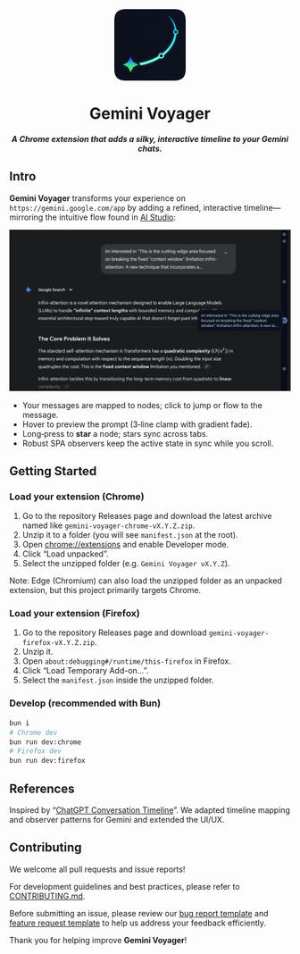 <div align="center">
  <img src="public/icon-128.png" alt="logo"/>
  <h1>Gemini Voyager</h1>
  <h5>A Chrome extension that adds a silky, interactive timeline to your Gemini chats.</h5>
</div>

## Intro <a name="intro"></a>

**Gemini Voyager** transforms your experience on `https://gemini.google.com/app` by adding a refined, interactive timeline—mirroring the intuitive flow found in [AI Studio](https://aistudio.google.com/):

<div align="center">
  <img src="public/teaser.png" alt="teaser"/>
</div>

- Your messages are mapped to nodes; click to jump or flow to the message.
- Hover to preview the prompt (3‑line clamp with gradient fade).
- Long‑press to **star** a node; stars sync across tabs. 
- Robust SPA observers keep the active state in sync while you scroll.


## Getting Started <a name="gettingStarted"></a>

### Load your extension (Chrome)

1. Go to the repository Releases page and download the latest archive named like `gemini-voyager-chrome-vX.Y.Z.zip`.
2. Unzip it to a folder (you will see `manifest.json` at the root).
3. Open [chrome://extensions](chrome://extensions) and enable Developer mode.
4. Click “Load unpacked”.
5. Select the unzipped folder (e.g. `Gemini Voyager vX.Y.Z`).

Note: Edge (Chromium) can also load the unzipped folder as an unpacked extension, but this project primarily targets Chrome.

### Load your extension (Firefox)

1. Go to the repository Releases page and download `gemini-voyager-firefox-vX.Y.Z.zip`.
2. Unzip it.
3. Open `about:debugging#/runtime/this-firefox` in Firefox.
4. Click “Load Temporary Add-on…”.
5. Select the `manifest.json` inside the unzipped folder.

### Develop (recommended with Bun)

```bash
bun i
# Chrome dev
bun run dev:chrome
# Firefox dev
bun run dev:firefox
```

## References
Inspired by “[ChatGPT Conversation Timeline](https://github.com/Reborn14/chatgpt-conversation-timeline)”. We adapted timeline mapping and observer patterns for Gemini and extended the UI/UX.


## Contributing <a name="contributing"></a>
We welcome all pull requests and issue reports!  

For development guidelines and best practices, please refer to [CONTRIBUTING.md](./CONTRIBUTING.md).

Before submitting an issue, please review our [bug report template](https://github.com/Nagi-ovo/gemini-voyager/blob/main/.github/ISSUE_TEMPLATE/bug_report.md) and [feature request template](https://github.com/Nagi-ovo/gemini-voyager/blob/main/.github/ISSUE_TEMPLATE/feat_request.md) to help us address your feedback efficiently.

Thank you for helping improve **Gemini Voyager**!